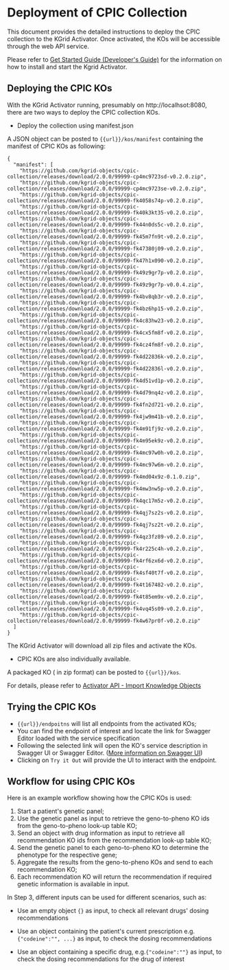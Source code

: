 # Deployment of CPIC Collection

This document provides the detailed instructions to deploy the CPIC collection to the KGrid Activator. Once activated, the KOs will be accessible through the web API service.

Please refer to [Get Started Guide (Developer's Guide)](https://kgrid.org/guides/developer/) for the information on how to install and start the Kgrid Activator.


## Deploying the CPIC KOs

With the KGrid Activator running, presumably on http://localhsot:8080, there are two ways to deploy the CPIC collection KOs.

- Deploy the collection using manifest.json

A JSON object can be posted to `{{url}}/kos/manifest` containing the manifest of CPIC KOs as following:

```
{
  "manifest": [
 	"https://github.com/kgrid-objects/cpic-collection/releases/download/2.0.0/99999-cp4mc9723sd-v0.2.0.zip",
	"https://github.com/kgrid-objects/cpic-collection/releases/download/2.0.0/99999-cp4mc9723se-v0.2.0.zip",
	"https://github.com/kgrid-objects/cpic-collection/releases/download/2.0.0/99999-fk4058s74p-v0.2.0.zip",
	"https://github.com/kgrid-objects/cpic-collection/releases/download/2.0.0/99999-fk40k3kt35-v0.2.0.zip",
	"https://github.com/kgrid-objects/cpic-collection/releases/download/2.0.0/99999-fk44n0ds5c-v0.2.0.zip",
	"https://github.com/kgrid-objects/cpic-collection/releases/download/2.0.0/99999-fk45m7fn9t-v0.2.0.zip",
	"https://github.com/kgrid-objects/cpic-collection/releases/download/2.0.0/99999-fk47380j09-v0.2.0.zip",
	"https://github.com/kgrid-objects/cpic-collection/releases/download/2.0.0/99999-fk47h1x090-v0.2.0.zip",
	"https://github.com/kgrid-objects/cpic-collection/releases/download/2.0.0/99999-fk49z9gr7p-v0.2.0.zip",
	"https://github.com/kgrid-objects/cpic-collection/releases/download/2.0.0/99999-fk49z9gr7p-v0.0.4.zip",
	"https://github.com/kgrid-objects/cpic-collection/releases/download/2.0.0/99999-fk4bv8qb3r-v0.2.0.zip",
	"https://github.com/kgrid-objects/cpic-collection/releases/download/2.0.0/99999-fk4bz6hp15-v0.2.0.zip",
	"https://github.com/kgrid-objects/cpic-collection/releases/download/2.0.0/99999-fk4c83hw23-v0.2.0.zip",
	"https://github.com/kgrid-objects/cpic-collection/releases/download/2.0.0/99999-fk4cx5fm8f-v0.2.0.zip",
	"https://github.com/kgrid-objects/cpic-collection/releases/download/2.0.0/99999-fk4cz4fm8f-v0.2.0.zip",
	"https://github.com/kgrid-objects/cpic-collection/releases/download/2.0.0/99999-fk4d22836k-v0.2.0.zip",
	"https://github.com/kgrid-objects/cpic-collection/releases/download/2.0.0/99999-fk4d22836l-v0.2.0.zip",
	"https://github.com/kgrid-objects/cpic-collection/releases/download/2.0.0/99999-fk4d51vd1p-v0.2.0.zip",
	"https://github.com/kgrid-objects/cpic-collection/releases/download/2.0.0/99999-fk4d79nq4z-v0.2.0.zip",
	"https://github.com/kgrid-objects/cpic-collection/releases/download/2.0.0/99999-fk4fn2d721-v0.2.0.zip",
	"https://github.com/kgrid-objects/cpic-collection/releases/download/2.0.0/99999-fk4jw9m41b-v0.2.0.zip",
	"https://github.com/kgrid-objects/cpic-collection/releases/download/2.0.0/99999-fk4m91fj9z-v0.2.0.zip",
	"https://github.com/kgrid-objects/cpic-collection/releases/download/2.0.0/99999-fk4m95ek9z-v0.2.0.zip",
	"https://github.com/kgrid-objects/cpic-collection/releases/download/2.0.0/99999-fk4mc97w0h-v0.2.0.zip",
	"https://github.com/kgrid-objects/cpic-collection/releases/download/2.0.0/99999-fk4mc97w6m-v0.2.0.zip",
	"https://github.com/kgrid-objects/cpic-collection/releases/download/2.0.0/99999-fk4md04x9z-0.1.0.zip",
	"https://github.com/kgrid-objects/cpic-collection/releases/download/2.0.0/99999-fk4mw3nw5p-v0.2.0.zip",
	"https://github.com/kgrid-objects/cpic-collection/releases/download/2.0.0/99999-fk4qc17m5z-v0.2.0.zip",
	"https://github.com/kgrid-objects/cpic-collection/releases/download/2.0.0/99999-fk4qj7sz2s-v0.2.0.zip",
	"https://github.com/kgrid-objects/cpic-collection/releases/download/2.0.0/99999-fk4qj7sz2t-v0.2.0.zip",
	"https://github.com/kgrid-objects/cpic-collection/releases/download/2.0.0/99999-fk4qz3fz89-v0.2.0.zip",
	"https://github.com/kgrid-objects/cpic-collection/releases/download/2.0.0/99999-fk4r225c4h-v0.2.0.zip",
	"https://github.com/kgrid-objects/cpic-collection/releases/download/2.0.0/99999-fk4rf6zx6d-v0.2.0.zip",
	"https://github.com/kgrid-objects/cpic-collection/releases/download/2.0.0/99999-fk4sf40t7f-v0.2.0.zip",
	"https://github.com/kgrid-objects/cpic-collection/releases/download/2.0.0/99999-fk4t167482-v0.2.0.zip",
	"https://github.com/kgrid-objects/cpic-collection/releases/download/2.0.0/99999-fk4t85em9x-v0.2.0.zip",
	"https://github.com/kgrid-objects/cpic-collection/releases/download/2.0.0/99999-fk4vq45s09-v0.2.0.zip",
	"https://github.com/kgrid-objects/cpic-collection/releases/download/2.0.0/99999-fk4w67pr0f-v0.2.0.zip"
  ]
}

```

The KGrid Activator will download all zip files and activate the KOs.


- CPIC KOs are also individually available.

A packaged KO ( in zip format) can be posted to `{{url}}/kos`.



For details, please refer to [Activator API - Import Knowledge Objects](https://kgrid.org/guides/swagger/#/Knowledge%20Object%20Import)


## Trying the CPIC KOs

- `{{url}}/endpoitns` will list all endpoints from the activated KOs;
- You can find the endpoint of interest and locate the link for Swagger Editor loaded with the service specification
- Following the selected link will open the KO's service description in Swagger UI or Swagger Editor. ([More information on Swagger UI](https://swagger.io/tools/swagger-ui/))
- Clicking on `Try it Out` will provide the UI to interact with the endpoint.

## Workflow for using CPIC KOs

Here is an example workflow showing how the CPIC KOs is used:

  1. Start a patient's genetic panel;
  1. Use the genetic panel as input to retrieve the geno-to-pheno KO ids from the geno-to-pheno look-up table KO;
  1. Send an object with drug information as input to retrieve all recommendation KO ids from the recommendation look-up table KO;
  1. Send the genetic panel to each geno-to-pheno KO to determine the phenotype for the respective gene;
  1. Aggregate the results from the geno-to-pheno KOs and send to each recommendation KO;
  1. Each recommendation KO will return the recommendation if required genetic information is available in input.

In Step 3, different inputs can be used for different scenarios, such as:

  * Use an empty object `{}` as input, to check all relevant drugs' dosing recommendations

  * Use an object containing the patient's current prescription e.g.`{"codeine":"", ...}` as input, to check the dosing recommendations

  * Use an object containing a specific drug, e.g.`{"codeine":""}` as input, to check the dosing recommendations for the drug of interest

